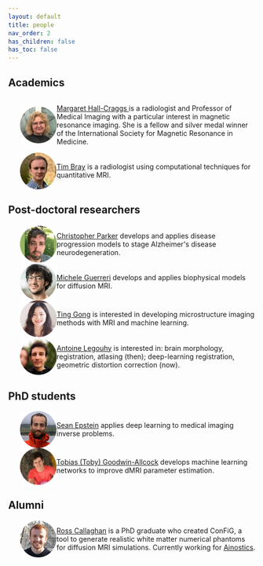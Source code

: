```yaml
---
layout: default
title: people
nav_order: 2
has_children: false
has_toc: false
---
```


## Academics

<ul>
     <li style="display: flex; justify-content: flex-start; align-items: center">
      <img src="headshots/MHC.png" alt="@TJPBray" height="75" width="75" style=""/>
      <p> <a href="https://www.ucl.ac.uk/medical-imaging/staff/principal-investigators/professor-margaret-hall-craggs">Margaret Hall-Craggs </a> is a radiologist and Professor of Medical Imaging with a particular interest in magnetic resonance imaging. She is a fellow and silver medal winner of the International Society for Magnetic Resonance in Medicine. </p>
   </li>
   
   <li style="display: flex; justify-content: flex-start; align-items: center">
      <img src="headshots/TBCirclePhoto.png" alt="@TJPBray" height="75" width="75" style=""/>
      <p> <a href="https://TJPBray.github.io/">Tim Bray</a> is a radiologist using computational techniques for quantitative MRI. </p>
   </li>
</ul>

## Post-doctoral researchers

<ul>
   <li style="display: flex; justify-content: flex-start; align-items: center">
      <img src="headshots/chris-face.png" alt="@csparker" height="75" width="75" style=""/>
      <p> <a href="https://csparker.github.io/">Christopher Parker</a> develops and applies disease progression models to stage Alzheimer's disease neurodegeneration. </p>
   </li>
   <li style="display: flex; justify-content: flex-start; align-items: center">
      <img src="headshots/michele-face.png" alt="@micGuerr" height="75" width="75" style=""/>
      <p> <a href="https://scholar.google.com/citations?user=F9tsdJMAAAAJ&hl=en&oi=sra/">Michele Guerreri</a> develops and applies biophysical models for diffusion MRI. </p>
   </li>
   <li style="display: flex; justify-content: flex-start; align-items: center">
      <img src="headshots/Ting.png" alt="@Tinggong" height="75" width="75" style=""/>
      <p> <a href="https://tinggong.github.io/">Ting Gong</a> is interested in developing microstructure imaging methods with MRI and machine learning. </p>
   </li>
   <li style="display: flex; justify-content: flex-start; align-items: center">
      <img src="headshots/antoine-face.png" alt="@alegouhy" height="75" width="75" style=""/>
      <p> <a href="https://scholar.google.com/citations?user=iV_JtqIAAAAJ&hl=fr">Antoine Legouhy</a> is interested in: brain morphology, registration, atlasing (then); deep-learning registration, geometric distortion correction (now). </p> </li>
     
</ul>

## PhD students

<ul>
   <li style="display: flex; justify-content: flex-start; align-items: center">
      <img src="headshots/sean_face.png" alt="@seancepstein" height="75" width="75" style=""/>
      <p> <a href="https://seancepstein.github.io/">Sean Epstein</a> applies deep learning to medical imaging inverse problems. </p>
   </li>
   <li style="display: flex; justify-content: flex-start; align-items: center">
      <img src="headshots/toby-face.png" alt="@TobyUCL" height="75" width="75" style=""/>
      <p> <a href="https://TobyUCL.github.io/">Tobias (Toby) Goodwin-Allcock</a> develops machine learning networks to improve dMRI parameter estimation. </p>
   </li>
</ul>

## Alumni

<ul>
   <li style="display: flex; justify-content: flex-start; align-items: center">
      <img src="headshots/ross_face.png" alt="@rosscallaghan" height="75" width="75" style=""/>
      <p>  <a href="https://rcallagh.github.io/">Ross Callaghan</a> is a PhD graduate who created ConFiG, a tool to generate realistic white matter numerical phantoms for diffusion MRI simulations. Currently working for <a href="https://www.ainostics.com"> Ainostics</a>. </p>
   </li>
</ul>
